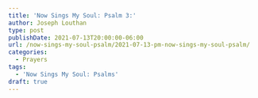 ```yaml
---
title: 'Now Sings My Soul: Psalm 3:'
author: Joseph Louthan
type: post
publishDate: 2021-07-13T20:00:00-06:00
url: /now-sings-my-soul-psalm/2021-07-13-pm-now-sings-my-soul-psalm/
categories:
  - Prayers
tags:
  - 'Now Sings My Soul: Psalms'
draft: true
---
```

<div style="font-variant: small-caps;">

</div>
    
